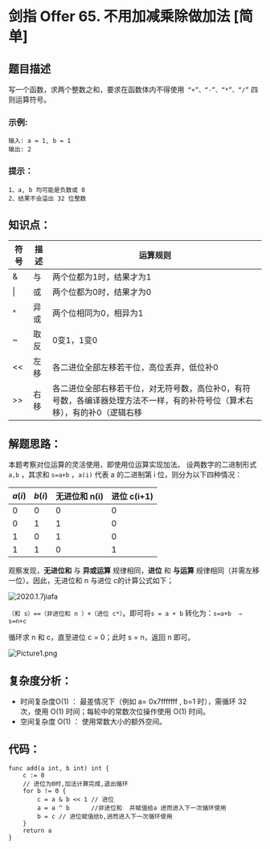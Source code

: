 # 剑指 Offer 65. 不用加减乘除做加法 [简单]

## 题目描述

写一个函数，求两个整数之和，要求在函数体内不得使用` “+”、“-”、“*”、“/”` 四则运算符号。

### 示例:

```
输入: a = 1, b = 1
输出: 2
```

### 提示：

```
1、a, b 均可能是负数或 0
2、结果不会溢出 32 位整数
```

## 知识点：

| 符号 | 描述 | 运算规则                                                     |
| ---- | ---- | ------------------------------------------------------------ |
| &    | 与   | 两个位都为1时，结果才为1                                     |
| \|   | 或   | 两个位都为0时，结果才为0                                     |
| ^    | 异或 | 两个位相同为0，相异为1                                       |
| ~    | 取反 | 0变1，1变0                                                   |
| <<   | 左移 | 各二进位全部左移若干位，高位丢弃，低位补0                    |
| >>   | 右移 | 各二进位全部右移若干位，对无符号数，高位补0，有符号数，各编译器处理方法不一样，有的补符号位（算术右移），有的补0（逻辑右移 |

## 解题思路：

本题考察对位运算的灵活使用，即使用位运算实现加法。
设两数字的二进制形式 `a,b` ，其求和 `s=a+b` ，`a(i)` 代表 a 的二进制第 i 位，则分为以下四种情况：

| *a*(*i*) | *b*(*i*) | **无进位和** n(i) | **进位** c(i+1) |
| -------- | -------- | ----------------- | --------------- |
| 0        | 0        | 0                 | 0               |
| 0        | 1        | 1                 | 0               |
| 1        | 0        | 1                 | 0               |
| 1        | 1        | 0                 | 1               |

观察发现，**无进位和** 与 **异或运算** 规律相同，**进位** 和 **与运算** 规律相同（并需左移一位）。因此，无进位和 n 与进位 c的计算公式如下；

![2020.1.7jiafa](http://cdn.xiaot123.com/blog/2021-04/2020.1.7jiafa.png-blog)

`（和 s）==（非进位和 n ）+（进位 c*）`。即可将`s = a + b` 转化为：`s=a+b  ⇒  s=n+c`

循环求 n 和 c，直至进位 c = 0；此时 s = n，返回 n 即可。

![Picture1.png](http://cdn.xiaot123.com/blog/2021-04/56d56524d8d2b1318f78e209fffe0e266f97631178f6bfd627db85fcd2503205-Picture1.png-blog)


## 复杂度分析：

- 时间复杂度O(1) ： 最差情况下（例如 a= 0x7fffffff , b=1 时），需循环 32 次，使用 O(1) 时间；每轮中的常数次位操作使用 O(1) 时间。
- 空间复杂度 O(1) ： 使用常数大小的额外空间。



## 代码：

```
func add(a int, b int) int {
	c := 0
	// 进位为0时,加法计算完成,退出循环
	for b != 0 {
		c = a & b << 1 // 进位
		a = a ^ b      //非进位和  并赋值给a 进而进入下一次循环使用
		b = c // 进位赋值给b,进而进入下一次循环使用
	}
	return a
}
```

